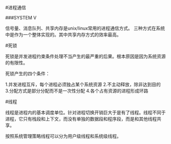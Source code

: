 #进程通信

###SYSTEM V

信号量、消息队列、共享内存是unix/linux常用的进程通信方式。
三种方式在系统中是作为一个整体实现的。其中共享内存方式的效率最高。

#死锁

死锁是并发进程约束条件处理不当产生的最严重的后果。根本原因是因为系统资源的有限性。

死锁产生的四个条件：

1.并发进程互斥，每个进程必须独占某个系统资源
2.不主动释放，除非达到目的
3.分配方式是部分分配而不是一次性分配
4.各个占有资源的进程形成环路

#线程

线程是进程内的基本调度单位。针对进程切换开销巨大于是有了线程。线程不同于进程，它只有栈段和上下文，而没有单独的数据段和程序段，而是和其他线程共享。

按照系统管理策略线程可以分为用户级线程和系统级线程。

